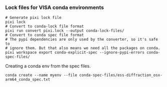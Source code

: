 ### Lock files for VISA conda environments

```
# Generate pixi lock file
pixi lock
# Convert to conda-lock file format
pixi run convert pixi.lock --output conda-lock-files/
# Convert to conda spec file format
# The pypi dependencies are only used by the converter, so it's safe to
# ignore them. But that also means we need all the packages on conda.
pixi workspace export conda-explicit-spec --ignore-pypi-errors conda-spec-files/
```

Creating a conda env from the spec files.
```
conda create --name myenv --file conda-spec-files/ess-diffraction_osx-arm64_conda_spec.txt
```
